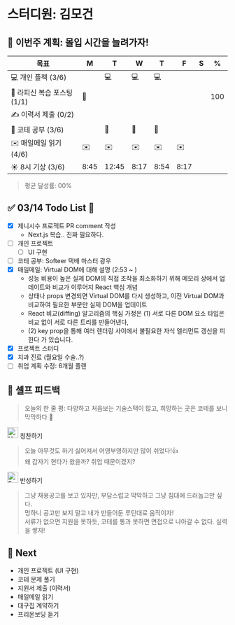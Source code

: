 # 스터디원: 김모건

## 🚀 이번주 계획: 몰입 시간을 늘려가자!

| 목표                        | M    | T     | W    | T    | F    | S   | %   |
| --------------------------- | ---- | ----- | ---- | ---- | ---- | --- | --- |
| 💻 개인 플젝 (3/6)          |      | 💻    | 💻   | 💻   |      |     |     |
| 📜 라피신 복습 포스팅 (1/1) | 📜   |       |      |      |      |     | 100 |
| ✍️ 이력서 제출 (0/2)        |      |       |      |      |      |     |     |
| 🔢 코테 공부 (3/6)          |      | 🔢    | 🔢   | 🔢   |      |     |     |
| ✉️ 매일메일 읽기 (4/6)      | ✉️   | ✉️    | ✉️   | ✉️   | ✉️   |     |     |
| ☀️ 8시 기상 (3/6)           | 8:45 | 12:45 | 8:17 | 8:54 | 8:17 |     |     |

> 평균 달성률: 00%<br>

## ✅ 03/14 Todo List 🌸

- [x] 제니시수 프로젝트 PR comment 작성
  - Next.js 복습.. 진짜 필요하다.
- [ ] 개인 프로젝트
  - [ ] UI 구현
- [ ] 코테 공부: Softeer 택배 마스터 광우
- [x] 매일메일: Virtual DOM에 대해 설명 (2:53 ~ )
  - 성능 비용이 높은 실제 DOM의 직접 조작을 최소화하기 위해 메모리 상에서 업데이트와 비교가 이루어지 React 핵심 개념
  - 상태나 props 변경되면 Virtual DOM를 다시 생성하고, 이전 Virtual DOM과 비교하여 필요한 부분만 실제 DOM을 업데이트
  - React 비교(diffing) 알고리즘의 핵심 가정은 (1) 서로 다른 DOM 요소 타입은 비교 없이 서로 다른 트리를 만들어낸다,
  - (2) key prop을 통해 여러 렌더링 사이에서 불필요한 자식 엘리먼트 갱신을 피한다 가 있습니다.
- [x] 프로젝트 스터디
- [x] 치과 진료 (월요일 수술..?)
- [ ] 취업 계획 수정: 6개월 플랜

## 🎉 셀프 피드백

> 오늘의 한 줄 평: 다양하고 처음보는 기술스택이 많고, 희망하는 곳은 코테를 보니 막막하다 🤢<br>

<img src="https://raw.githubusercontent.com/Tarikul-Islam-Anik/Animated-Fluent-Emojis/master/Emojis/Smilies/Hugging%20Face.png" alt="Hugging Face" width="25" height="25"> 칭찬하기 </img>

> 오늘 아무것도 하기 싫어져서 어영부영하지만 많이 쉬었다!👍 <br>
> 왜 갑자기 현타가 왔을까? 취업 때문이겠지? <br>

<img src="https://raw.githubusercontent.com/Tarikul-Islam-Anik/Animated-Fluent-Emojis/master/Emojis/Smilies/Face%20with%20Monocle.png" alt="Face with Monocle" width="25" height="25"> 반성하기</img>

> 그냥 채용공고를 보고 있자만, 부담스럽고 막막하고 그냥 침대에 드러눕고만 싶다.<br>
> 멍하니 공고만 보지 말고 내가 만들어둔 루틴대로 움직이자!<br>
> 서류가 없으면 지원을 못하듯, 코테를 통과 못하면 면접으로 나아갈 수 없다. 실력을 쌓자!<br>

## 🌱 Next

- 개인 프로젝트 (UI 구현)
- 코테 문제 풀기
- 지원서 제출 (이력서)
- 매일메일 읽기
- 대구집 계약하기
- 프리온보딩 듣기
